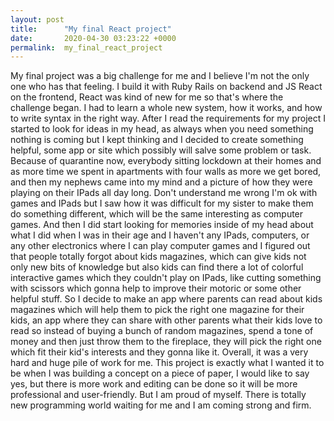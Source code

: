 ```yaml
---
layout: post
title:      "My final React project"
date:       2020-04-30 03:23:22 +0000
permalink:  my_final_react_project
---
```



My final project was a big challenge for me and I believe I'm not the only one who has that feeling. I build it with Ruby Rails on backend and JS React on the frontend, React was kind of new for me so that's where the challenge began. I had to learn a whole new system, how it works, and how to write syntax in the right way. After I read the requirements for my project I started to look for ideas in my head, as always when you need something nothing is coming but I kept thinking and I decided to create something helpful, some app or site which possibly will salve some problem or task. Because of quarantine now, everybody sitting lockdown at their homes and as more time we spent in apartments with four walls as more we get bored, and then my nephews came into my mind and a picture of how they were playing on their IPads all day long. Don't understand me wrong I'm ok with games and IPads but I saw how it was difficult for my sister to make them do something different, which will be the same interesting as computer games. And then I did start looking for memories inside of my head about what I did when I was in their age and I haven't any IPads, computers, or any other electronics where I can play computer games and I figured out that people totally forgot about kids magazines, which can give kids not only new bits of knowledge but also kids can find there a lot of colorful interactive games which they couldn't play on IPads, like cutting something with scissors which gonna help to improve their motoric or some other helpful stuff. So I decide to make an app where parents can read about kids magazines which will help them to pick the right one magazine for their kids, an app where they can share with other parents what their kids love to read so instead of buying a bunch of random magazines, spend a tone of money and then just throw them to the fireplace, they will pick the right one which fit their kid's interests and they gonna like it. Overall, it was a very hard and huge pile of work for me. This project is exactly what I wanted it to be when I was building a concept on a piece of paper, I would like to say yes, but there is more work and editing can be done so it will be more professional and user-friendly. But I am proud of myself. There is totally new programming world waiting for me and I am coming strong and firm.
